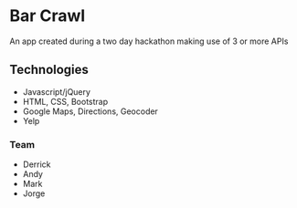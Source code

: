 # Bar Crawl
An app created during a two day hackathon making use of 3 or more APIs

## Technologies
- Javascript/jQuery
- HTML, CSS, Bootstrap
- Google Maps, Directions, Geocoder
- Yelp

### Team  
- Derrick
- Andy
- Mark
- Jorge